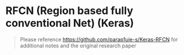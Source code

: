 # RFCN (Region based fully conventional Net) (Keras)

> Please reference https://github.com/parap1uie-s/Keras-RFCN for additional notes and the original research paper